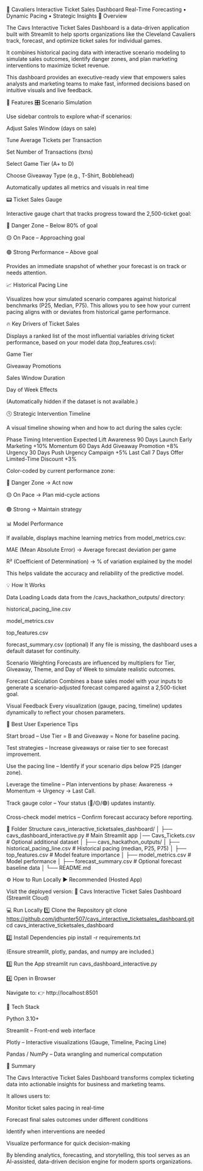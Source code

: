 🏀 Cavaliers Interactive Ticket Sales Dashboard
Real-Time Forecasting • Dynamic Pacing • Strategic Insights
📖 Overview

The Cavs Interactive Ticket Sales Dashboard is a data-driven application built with Streamlit to help sports organizations like the Cleveland Cavaliers track, forecast, and optimize ticket sales for individual games.

It combines historical pacing data with interactive scenario modeling to simulate sales outcomes, identify danger zones, and plan marketing interventions to maximize ticket revenue.

This dashboard provides an executive-ready view that empowers sales analysts and marketing teams to make fast, informed decisions based on intuitive visuals and live feedback.

🚀 Features
🎛️ Scenario Simulation

Use sidebar controls to explore what-if scenarios:

Adjust Sales Window (days on sale)

Tune Average Tickets per Transaction

Set Number of Transactions (txns)

Select Game Tier (A+ to D)

Choose Giveaway Type (e.g., T-Shirt, Bobblehead)

Automatically updates all metrics and visuals in real time

📟 Ticket Sales Gauge

Interactive gauge chart that tracks progress toward the 2,500-ticket goal:

🔴 Danger Zone – Below 80% of goal

🟡 On Pace – Approaching goal

🟢 Strong Performance – Above goal

Provides an immediate snapshot of whether your forecast is on track or needs attention.

📈 Historical Pacing Line

Visualizes how your simulated scenario compares against historical benchmarks (P25, Median, P75).
This allows you to see how your current pacing aligns with or deviates from historical game performance.

🔥 Key Drivers of Ticket Sales

Displays a ranked list of the most influential variables driving ticket performance, based on your model data (top_features.csv):

Game Tier

Giveaway Promotions

Sales Window Duration

Day of Week Effects

(Automatically hidden if the dataset is not available.)

🕓 Strategic Intervention Timeline

A visual timeline showing when and how to act during the sales cycle:

Phase	Timing	Intervention	Expected Lift
Awareness	90 Days	Launch Early Marketing	+10%
Momentum	60 Days	Add Giveaway Promotion	+8%
Urgency	30 Days	Push Urgency Campaign	+5%
Last Call	7 Days	Offer Limited-Time Discount	+3%

Color-coded by current performance zone:

🔴 Danger Zone → Act now

🟡 On Pace → Plan mid-cycle actions

🟢 Strong → Maintain strategy

📊 Model Performance

If available, displays machine learning metrics from model_metrics.csv:

MAE (Mean Absolute Error) → Average forecast deviation per game

R² (Coefficient of Determination) → % of variation explained by the model

This helps validate the accuracy and reliability of the predictive model.

💡 How It Works

Data Loading
Loads data from the /cavs_hackathon_outputs/ directory:

historical_pacing_line.csv

model_metrics.csv

top_features.csv

forecast_summary.csv (optional)
If any file is missing, the dashboard uses a default dataset for continuity.

Scenario Weighting
Forecasts are influenced by multipliers for Tier, Giveaway, Theme, and Day of Week to simulate realistic outcomes.

Forecast Calculation
Combines a base sales model with your inputs to generate a scenario-adjusted forecast compared against a 2,500-ticket goal.

Visual Feedback
Every visualization (gauge, pacing, timeline) updates dynamically to reflect your chosen parameters.

🧭 Best User Experience Tips

Start broad – Use Tier = B and Giveaway = None for baseline pacing.

Test strategies – Increase giveaways or raise tier to see forecast improvement.

Use the pacing line – Identify if your scenario dips below P25 (danger zone).

Leverage the timeline – Plan interventions by phase: Awareness → Momentum → Urgency → Last Call.

Track gauge color – Your status (🔴/🟡/🟢) updates instantly.

Cross-check model metrics – Confirm forecast accuracy before reporting.

🧩 Folder Structure
cavs_interactive_ticketsales_dashboard/
│
├── cavs_dashboard_interactive.py      # Main Streamlit app
│── Cavs_Tickets.csv                   # Optional additional dataset
│
├── cavs_hackathon_outputs/
│   ├── historical_pacing_line.csv     # Historical pacing (median, P25, P75)
│   ├── top_features.csv               # Model feature importance
│   ├── model_metrics.csv              # Model performance
│   ├── forecast_summary.csv           # Optional forecast baseline data
│
└── README.md

⚙️ How to Run Locally
▶️ Recommended (Hosted App)

Visit the deployed version:
🔗 Cavs Interactive Ticket Sales Dashboard (Streamlit Cloud)

💻 Run Locally
1️⃣ Clone the Repository
git clone https://github.com/jdhunter507/cavs_interactive_ticketsales_dashboard.git
cd cavs_interactive_ticketsales_dashboard

2️⃣ Install Dependencies
pip install -r requirements.txt


(Ensure streamlit, plotly, pandas, and numpy are included.)

3️⃣ Run the App
streamlit run cavs_dashboard_interactive.py

4️⃣ Open in Browser

Navigate to:
👉 http://localhost:8501

🧠 Tech Stack

Python 3.10+

Streamlit – Front-end web interface

Plotly – Interactive visualizations (Gauge, Timeline, Pacing Line)

Pandas / NumPy – Data wrangling and numerical computation

🏁 Summary

The Cavs Interactive Ticket Sales Dashboard transforms complex ticketing data into actionable insights for business and marketing teams.

It allows users to:

Monitor ticket sales pacing in real-time

Forecast final sales outcomes under different conditions

Identify when interventions are needed

Visualize performance for quick decision-making

By blending analytics, forecasting, and storytelling, this tool serves as an AI-assisted, data-driven decision engine for modern sports organizations.
